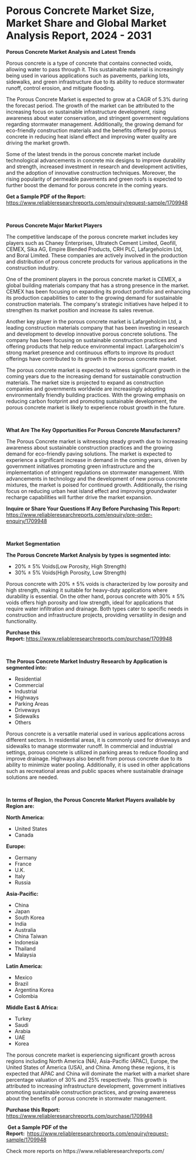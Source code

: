 <p><h1>Porous Concrete Market Size, Market Share and Global Market Analysis Report, 2024 - 2031</h1></p><p><strong>Porous Concrete Market Analysis and Latest Trends</strong></p>
<p><p>Porous concrete is a type of concrete that contains connected voids, allowing water to pass through it. This sustainable material is increasingly being used in various applications such as pavements, parking lots, sidewalks, and green infrastructure due to its ability to reduce stormwater runoff, control erosion, and mitigate flooding.</p><p>The Porous Concrete Market is expected to grow at a CAGR of 5.3% during the forecast period. The growth of the market can be attributed to the increasing focus on sustainable infrastructure development, rising awareness about water conservation, and stringent government regulations regarding stormwater management. Additionally, the growing demand for eco-friendly construction materials and the benefits offered by porous concrete in reducing heat island effect and improving water quality are driving the market growth.</p><p>Some of the latest trends in the porous concrete market include technological advancements in concrete mix designs to improve durability and strength, increased investment in research and development activities, and the adoption of innovative construction techniques. Moreover, the rising popularity of permeable pavements and green roofs is expected to further boost the demand for porous concrete in the coming years.</p></p>
<p><strong>Get a Sample PDF of the Report:&nbsp;</strong> <a href="https://www.reliableresearchreports.com/enquiry/request-sample/1709948">https://www.reliableresearchreports.com/enquiry/request-sample/1709948</a></p>
<p>&nbsp;</p>
<p><strong>Porous Concrete Major Market Players</strong></p>
<p><p>The competitive landscape of the porous concrete market includes key players such as Chaney Enterprises, Ultratech Cement Limited, Geofill, CEMEX, Sika AG, Empire Blended Products, CRH PLC, Lafargeholcim Ltd, and Boral Limited. These companies are actively involved in the production and distribution of porous concrete products for various applications in the construction industry.</p><p>One of the prominent players in the porous concrete market is CEMEX, a global building materials company that has a strong presence in the market. CEMEX has been focusing on expanding its product portfolio and enhancing its production capabilities to cater to the growing demand for sustainable construction materials. The company's strategic initiatives have helped it to strengthen its market position and increase its sales revenue.</p><p>Another key player in the porous concrete market is Lafargeholcim Ltd, a leading construction materials company that has been investing in research and development to develop innovative porous concrete solutions. The company has been focusing on sustainable construction practices and offering products that help reduce environmental impact. Lafargeholcim's strong market presence and continuous efforts to improve its product offerings have contributed to its growth in the porous concrete market.</p><p>The porous concrete market is expected to witness significant growth in the coming years due to the increasing demand for sustainable construction materials. The market size is projected to expand as construction companies and governments worldwide are increasingly adopting environmentally friendly building practices. With the growing emphasis on reducing carbon footprint and promoting sustainable development, the porous concrete market is likely to experience robust growth in the future.</p></p>
<p>&nbsp;</p>
<p><strong>What Are The Key Opportunities For Porous Concrete Manufacturers?</strong></p>
<p><p>The Porous Concrete market is witnessing steady growth due to increasing awareness about sustainable construction practices and the growing demand for eco-friendly paving solutions. The market is expected to experience a significant increase in demand in the coming years, driven by government initiatives promoting green infrastructure and the implementation of stringent regulations on stormwater management. With advancements in technology and the development of new porous concrete mixtures, the market is poised for continued growth. Additionally, the rising focus on reducing urban heat island effect and improving groundwater recharge capabilities will further drive the market expansion.</p></p>
<p><strong>Inquire or Share Your Questions If Any Before Purchasing This Report:</strong> <a href="https://www.reliableresearchreports.com/enquiry/pre-order-enquiry/1709948">https://www.reliableresearchreports.com/enquiry/pre-order-enquiry/1709948</a></p>
<p>&nbsp;</p>
<p><strong>Market Segmentation</strong></p>
<p><strong>The Porous Concrete Market Analysis by types is segmented into:</strong></p>
<p><ul><li>20% ± 5% Voids(Low Porosity, High Strength)</li><li>30% ± 5% Voids(High Porosity, Low Strength)</li></ul></p>
<p><p>Porous concrete with 20% ± 5% voids is characterized by low porosity and high strength, making it suitable for heavy-duty applications where durability is essential. On the other hand, porous concrete with 30% ± 5% voids offers high porosity and low strength, ideal for applications that require water infiltration and drainage. Both types cater to specific needs in construction and infrastructure projects, providing versatility in design and functionality.</p></p>
<p><strong>Purchase this Report:&nbsp;</strong><a href="https://www.reliableresearchreports.com/purchase/1709948">https://www.reliableresearchreports.com/purchase/1709948</a></p>
<p>&nbsp;</p>
<p><strong>The Porous Concrete Market Industry Research by Application is segmented into:</strong></p>
<p><ul><li>Residential</li><li>Commercial</li><li>Industrial</li><li>Highways</li><li>Parking Areas</li><li>Driveways</li><li>Sidewalks</li><li>Others</li></ul></p>
<p><p>Porous concrete is a versatile material used in various applications across different sectors. In residential areas, it is commonly used for driveways and sidewalks to manage stormwater runoff. In commercial and industrial settings, porous concrete is utilized in parking areas to reduce flooding and improve drainage. Highways also benefit from porous concrete due to its ability to minimize water pooling. Additionally, it is used in other applications such as recreational areas and public spaces where sustainable drainage solutions are needed.</p></p>
<p>&nbsp;</p>
<p><strong>In terms of Region, the Porous Concrete Market Players available by Region are:</strong></p>
<p>
    <p> <strong> North America: </strong>
        <ul>
            <li>United States</li>
            <li>Canada</li>
        </ul>
        </p> 
    <p> <strong> Europe: </strong>
        <ul>
            <li>Germany</li>
            <li>France</li>
            <li>U.K.</li>
            <li>Italy</li>
            <li>Russia</li>
        </ul>
        </p> 
    <p> <strong> Asia-Pacific: </strong>
        <ul>
            <li>China</li>
            <li>Japan</li>
            <li>South Korea</li>
            <li>India</li>
            <li>Australia</li>
            <li>China Taiwan</li>
            <li>Indonesia</li>
            <li>Thailand</li>
            <li>Malaysia</li>
        </ul>
        </p> 
    <p> <strong> Latin America: </strong>
        <ul>
            <li>Mexico</li>
            <li>Brazil</li>
            <li>Argentina Korea</li>
            <li>Colombia</li>
        </ul>
        </p> 
    <p> <strong> Middle East & Africa: </strong>
        <ul>
            <li>Turkey</li>
            <li>Saudi</li>
            <li>Arabia</li>
            <li>UAE</li>
            <li>Korea</li>
        </ul>
    </p>
    </p>
<p><p>The porous concrete market is experiencing significant growth across regions including North America (NA), Asia-Pacific (APAC), Europe, the United States of America (USA), and China. Among these regions, it is expected that APAC and China will dominate the market with a market share percentage valuation of 30% and 25% respectively. This growth is attributed to increasing infrastructure development, government initiatives promoting sustainable construction practices, and growing awareness about the benefits of porous concrete in stormwater management.</p></p>
<p><strong>Purchase this Report: </strong><a href="https://www.reliableresearchreports.com/purchase/1709948">https://www.reliableresearchreports.com/purchase/1709948</a></p>
<p>&nbsp;<strong>Get a Sample PDF of the Report:&nbsp;&nbsp;</strong><a href="https://www.reliableresearchreports.com/enquiry/request-sample/1709948">https://www.reliableresearchreports.com/enquiry/request-sample/1709948</a></p>
<p><strong></strong></p>
<p>Check more reports on https://www.reliableresearchreports.com/</p>